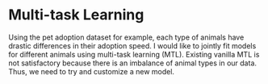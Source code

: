 <!-- ## Problem
Create a regression tree model such that the leaf node predicts a function instead of a mean. For example, see a new formulation in Ali Aouad, Adam N. Elmachtoub, Kris J. Ferreira, Ryan McNellis (2023) Market Segmentation Trees. Manufacturing & Service Operations Management 25(2):648-667. https://doi.org/10.1287/msom.2023.1195

## Motivation
1. However, such a market segmentation is driven only by user feature dissimilarity rather than differences in user response behavior, which
can be particularly problematic in cases where the key user features distinguishing market segments are not key drivers of response behavior.

## Model
1. MSTs take the structural form of model trees, which refer to a generalization of decision trees that allow for nonconstant leaf prediction models.
2. none of the previous methods select decision tree splits that directly minimize the predictive error of the resulting collection of leaf models
3. We argue that the approach of first clustering and then fitting response models within each cluster suffers from a fundamental limitation; namely, the resulting market segmentation does not take into account the predictive accuracy of the resulting collection of response models but is instead driven only by minimizing withincluster feature dissimilarity
4. MSTs also naturally model interactions among the contextual variables;

Problem #2: Using the pet adoption dataset for example, the color and breed features are categorical, and one-hot encoding is not that informative. Therefore, I'd like to develop a better representation learning method to convert each sample into a numeric vector, so assessment of similarity will be easier. -->

# Multi-task Learning
Using the pet adoption dataset for example, each type of animals have drastic differences in their adoption speed. I would like to jointly fit models for different animals using multi-task learning (MTL). Existing vanilla MTL is not satisfactory because there is an imbalance of animal types in our data. Thus, we need to try and customize a new model. 